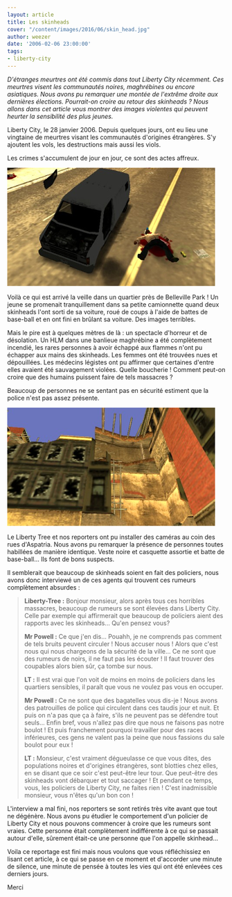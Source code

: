 ```yaml
---
layout: article
title: Les skinheads
cover: "/content/images/2016/06/skin_head.jpg"
author: weezer
date: '2006-02-06 23:00:00'
tags:
- liberty-city
---
```


_D'étranges meurtres ont été commis dans tout Liberty City récemment. Ces meurtres visent les communautés noires, maghrébines ou encore asiatiques. Nous avons pu remarquer une montée de l'extrême droite aux dernières élections. Pourrait-on croire au retour des skinheads ? Nous allons dans cet article vous montrer des images violentes qui peuvent heurter la sensibilité des plus jeunes._

Liberty City, le 28 janvier 2006. Depuis quelques jours, ont eu lieu une vingtaine de meurtres visant les communautés d'origines étrangères. S'y ajoutent les vols, les destructions mais aussi les viols.

Les crimes s'accumulent de jour en jour, ce sont des actes affreux.

![](/content/images/2005/01/noir.jpg)

Voilà ce qui est arrivé la veille dans un quartier près de Belleville Park ! Un jeune se promenait tranquillement dans sa petite camionnette quand deux skinheads l'ont sorti de sa voiture, roué de coups à l'aide de battes de base-ball et en ont fini en brûlant sa voiture. Des images terribles.

Mais le pire est à quelques mètres de là : un spectacle d'horreur et de désolation. Un HLM dans une banlieue maghrébine a été complètement incendié, les rares personnes à avoir échappé aux flammes n'ont pu échapper aux mains des skinheads. Les femmes ont été trouvées nues et dépouillées. Les médecins légistes ont pu affirmer que certaines d'entre elles avaient été sauvagement violées. Quelle boucherie ! Comment peut-on croire que des humains puissent faire de tels massacres ?

Beaucoup de personnes ne se sentant pas en sécurité estiment que la police n'est pas assez présente.

![](/content/images/2005/01/HLm.jpg)

Le Liberty Tree et nos reporters ont pu installer des caméras au coin des rues d'Aspatria. Nous avons pu remarquer la présence de personnes toutes habillées de manière identique. Veste noire et casquette assortie et batte de base-ball... Ils font de bons suspects.

Il semblerait que beaucoup de skinheads soient en fait des policiers, nous avons donc interviewé un de ces agents qui trouvent ces rumeurs complètement absurdes :

> **Liberty-Tree :** Bonjour monsieur, alors après tous ces horribles massacres, beaucoup de rumeurs se sont élevées dans Liberty City. Celle par exemple qui affirmerait que beaucoup de policiers aient des rapports avec les skinheads... Qu'en pensez vous?
> 
> **Mr Powell :** Ce que j'en dis... Pouahh, je ne comprends pas comment de tels bruits peuvent circuler ! Nous accuser nous ! Alors que c'est nous qui nous chargeons de la sécurité de la ville... Ce ne sont que des rumeurs de noirs, il ne faut pas les écouter ! Il faut trouver des coupables alors bien sûr, ça tombe sur nous.
> 
> **LT :** Il est vrai que l'on voit de moins en moins de policiers dans les quartiers sensibles, il paraît que vous ne voulez pas vous en occuper.
> 
> **Mr Powell :** Ce ne sont que des bagatelles vous dis-je ! Nous avons des patrouilles de police qui circulent dans ces taudis jour et nuit. Et puis on n'a pas que ça à faire, s'ils ne peuvent pas se défendre tout seuls... Enfin bref, vous n'allez pas dire que nous ne faisons pas notre boulot ! Et puis franchement pourquoi travailler pour des races inférieures, ces gens ne valent pas la peine que nous fassions du sale boulot pour eux !
> 
> **LT :** Monsieur, c'est vraiment dégueulasse ce que vous dites, des populations noires et d'origines étrangères, sont blotties chez elles, en se disant que ce soir c'est peut-être leur tour. Que peut-être des skinheads vont débarquer et tout saccager ! Et pendant ce temps, vous, les policiers de Liberty City, ne faites rien ! C'est inadmissible monsieur, vous n'êtes qu'un bon con !

L'interview a mal fini, nos reporters se sont retirés très vite avant que tout ne dégénère. Nous avons pu étudier le comportement d'un policier de Liberty City et nous pouvons commencer à croire que les rumeurs sont vraies. Cette personne était complètement indifférente à ce qui se passait autour d'elle, sûrement était-ce une personne que l'on appelle skinhead...

Voila ce reportage est fini mais nous voulons que vous réfléchissiez en lisant cet article, à ce qui se passe en ce moment et d'accorder une minute de silence, une minute de pensée à toutes les vies qui ont été enlevées ces derniers jours.

Merci

<!--kg-card-end: markdown-->

